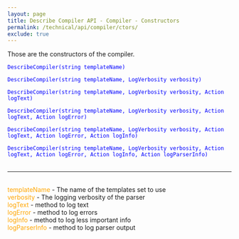 ```yaml
---
layout: page
title: Describe Compiler API - Compiler - Constructors
permalink: /technical/api/compiler/ctors/
exclude: true
---
```

Those are the constructors of the compiler.

<span style="color:blue">```DescribeCompiler(string templateName)```</span><br>

<span style="color:blue">```DescribeCompiler(string templateName, LogVerbosity verbosity)```</span><br>

<span style="color:blue">```DescribeCompiler(string templateName, LogVerbosity verbosity, Action logText)```</span><br>

<span style="color:blue">```DescribeCompiler(string templateName, LogVerbosity verbosity, Action logText, Action logError)```</span><br>

<span style="color:blue">```DescribeCompiler(string templateName, LogVerbosity verbosity, Action logText, Action logError, Action logInfo)```</span><br>

<span style="color:blue">```DescribeCompiler(string templateName, LogVerbosity verbosity, Action logText, Action logError, Action logInfo, Action logParserInfo)```</span><br><br>

<hr><br>
<span style="color:orange">templateName</span> - The name of the templates set to use<br>
<span style="color:orange">verbosity</span> - The logging verbosity of the parser<br>
<span style="color:orange">logText</span> - method to log text<br>
<span style="color:orange">logError</span> - method to log errors<br>
<span style="color:orange">logInfo</span> - method to log less important info<br>
<span style="color:orange">logParserInfo</span> - method to log parser output<br>